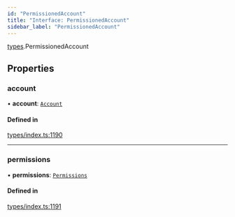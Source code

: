 ```yaml
---
id: "PermissionedAccount"
title: "Interface: PermissionedAccount"
sidebar_label: "PermissionedAccount"
---
```


[types](../../../modules/Types/Types.md).PermissionedAccount

## Properties

### account

• **account**: [`Account`](../../../classes/API/Entities/Account/Account.md)

#### Defined in

[types/index.ts:1190](https://github.com/PolymeshAssociation/polymesh-sdk/blob/acc2284c/src/types/index.ts#L1190)

___

### permissions

• **permissions**: [`Permissions`](../Permissions/Permissions.md)

#### Defined in

[types/index.ts:1191](https://github.com/PolymeshAssociation/polymesh-sdk/blob/acc2284c/src/types/index.ts#L1191)
